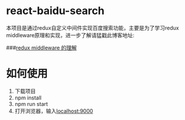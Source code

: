 # react-baidu-search
本项目是通过redux自定义中间件实现百度搜索功能，主要是为了学习redux middleware原理和实现，进一步了解请猛戳此博客地址:

###[redux middleware 的理解](http://www.cnblogs.com/canfoo/p/6119446.html)

# 如何使用
1. 下载项目
2. npm install
3. npm run start
4. 打开浏览器，输入[localhost:9000](localhost:9000)



